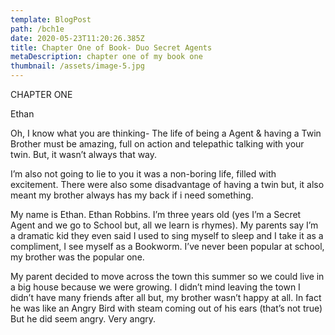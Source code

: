 ```yaml
---
template: BlogPost
path: /bch1e
date: 2020-05-23T11:20:26.385Z
title: Chapter One of Book- Duo Secret Agents
metaDescription: chapter one of my book one
thumbnail: /assets/image-5.jpg
---
```

CHAPTER ONE 

Ethan


Oh, I know what you are thinking- The life of being a Agent & having a Twin Brother must be amazing, full on action and telepathic talking with your twin. But, it wasn’t always that way.


I’m also not going to lie to you it was a non-boring life, filled with excitement. There were also some disadvantage of having a twin but, it also meant my brother always has my back if i need something.


My name is Ethan. Ethan Robbins. I’m three years old (yes I’m a Secret Agent and we go to School but, all we learn is rhymes). My parents say I’m a dramatic kid they even said I used to sing myself to sleep and I take it as a compliment, I see myself as a Bookworm. I’ve never been popular at school, my brother was the popular one.

My parent decided to move across the town this summer so we could live in a big house because we were growing. I didn’t mind leaving the town I didn’t have many friends after all but, my brother wasn’t happy at all. In fact he was like an Angry Bird with steam coming out of his ears (that’s not true) But he did seem angry. Very angry.

